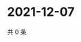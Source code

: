 # 2021-12-07

共 0 条

<!-- BEGIN WEIBO -->
<!-- 最后更新时间 Tue Dec 07 2021 07:00:56 GMT+0800 (China Standard Time) -->

<!-- END WEIBO -->
